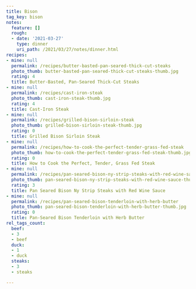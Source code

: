 ```yaml
---
title: Bison
tag_key: bison
notes:
  feature: []
  rough:
  - date: '2021-03-27'
    type: dinner
    uri_path: /2021/03/27/notes/dinner.html
recipes:
- mine: null
  permalink: /recipes/butter-basted-pan-seared-thick-cut-steaks
  photo_thumb: butter-basted-pan-seared-thick-cut-steaks-thumb.jpg
  rating: 4
  title: Butter-Basted, Pan-Seared Thick-Cut Steaks
- mine: null
  permalink: /recipes/cast-iron-steak
  photo_thumb: cast-iron-steak-thumb.jpg
  rating: 4
  title: Cast-Iron Steak
- mine: null
  permalink: /recipes/grilled-bison-sirloin-steak
  photo_thumb: grilled-bison-sirloin-steak-thumb.jpg
  rating: 0
  title: Grilled Bison Sirloin Steak
- mine: null
  permalink: /recipes/how-to-cook-the-perfect-tender-grass-fed-steak
  photo_thumb: how-to-cook-the-perfect-tender-grass-fed-steak-thumb.jpg
  rating: 0
  title: How to Cook the Perfect, Tender, Grass Fed Steak
- mine: null
  permalink: /recipes/pan-seared-bison-ny-strip-steaks-with-red-wine-sauce
  photo_thumb: pan-seared-bison-ny-strip-steaks-with-red-wine-sauce-thumb.jpg
  rating: 3
  title: Pan Seared Bison Ny Strip Steaks with Red Wine Sauce
- mine: null
  permalink: /recipes/pan-seared-bison-tenderloin-with-herb-butter
  photo_thumb: pan-seared-bison-tenderloin-with-herb-butter-thumb.jpg
  rating: 0
  title: Pan-Seared Bison Tenderloin with Herb Butter
rel_tags_count:
  beef:
  - 3
  - beef
  duck:
  - 1
  - duck
  steaks:
  - 3
  - steaks

---
```

